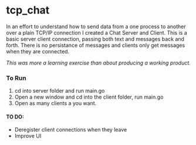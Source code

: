 # tcp_chat

In an effort to understand how to send data from a one process to another over a plain TCP/IP connection I created a Chat Server and Client. This is a basic server client connection, passing both text and messages back and forth.  There is no persistance of messages and clients only get messages when they are connected.

_This was more a learning exercise than about producing a working product._

### To Run
1. cd into server folder and run main.go
2. Open a new window and cd into the client folder, run main.go
3. Open as many clients a you want.

#### TO DO:
- Deregister client connections when they leave
- Improve UI
